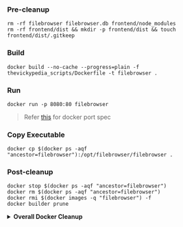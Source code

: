 ### Pre-cleanup
```shell
rm -rf filebrowser filebrowser.db frontend/node_modules
rm -rf frontend/dist && mkdir -p frontend/dist && touch frontend/dist/.gitkeep
```

### Build
```shell
docker build --no-cache --progress=plain -f thevickypedia_scripts/Dockerfile -t filebrowser .
```

### Run
```shell
docker run -p 8080:80 filebrowser
```

> Refer [this][stackoverflow] for docker port spec

### Copy Executable
```shell
docker cp $(docker ps -aqf "ancestor=filebrowser"):/opt/filebrowser/filebrowser .
```

### Post-cleanup
```shell
docker stop $(docker ps -aqf "ancestor=filebrowser")
docker rm $(docker ps -aqf "ancestor=filebrowser")
docker rmi $(docker images -q "filebrowser") -f
docker builder prune
```

<details>
<summary><strong>Overall Docker Cleanup</strong></summary>

> :warning: Deletes all containers, images and build cache

```shell
docker stop $(docker ps -a -q)
docker rm $(docker ps -a -q)
docker rmi $(docker images -q) -f
docker builder prune
```
</details>

[stackoverflow]: https://stackoverflow.com/a/62125889
